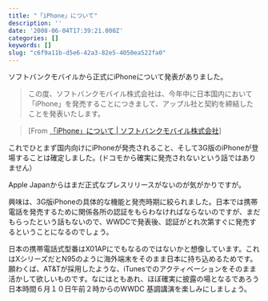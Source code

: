```yaml
---
title: "「iPhone」について"
description: ''
date: '2008-06-04T17:39:21.000Z'
categories: []
keywords: []
slug: "c6f9a11b-d5e6-42a3-82e5-4050ea522fa0"
---
```

ソフトバンクモバイルから正式にiPhoneについて発表がありました。

> この度、ソフトバンクモバイル株式会社は、今年中に日本国内において「iPhone」を発売することにつきまして、アップル社と契約を締結したことを発表いたします。

> \[From [「iPhone」について | ソフトバンクモバイル株式会社](http://www.softbankmobile.co.jp/ja/news/press/2008/20080604_01/)\]

これでひとまず国内向けにiPhoneが発売されること、そして3G版のiPhoneが登場することは確定しました。(ドコモから確実に発売されないという話ではありません）

Apple Japanからはまだ正式なプレスリリースがないのが気がかりですが。

興味は、3G版iPhoneの具体的な機能と発売時期に絞られました。日本では携帯電話を発売するために関係各所の認証をもらわなければならないのですが、まだもらったという話もないので、WWDCで発表後、認証がとれ次第すぐに発売するということになるのでしょう。

日本の携帯電話式型番はX01APにでもなるのではないかと想像しています。これはXシリーズだとN95のように海外端末をそのまま日本に持ち込めるためです。願わくば、AT&Tが採用したような、iTunesでのアクティベーションをそのまま活かして欲しいものです。なにはともあれ、ほぼ確実に披露の場となるであろう日本時間６月１０日午前２時からのWWDC 基調講演を楽しみにしましょう。